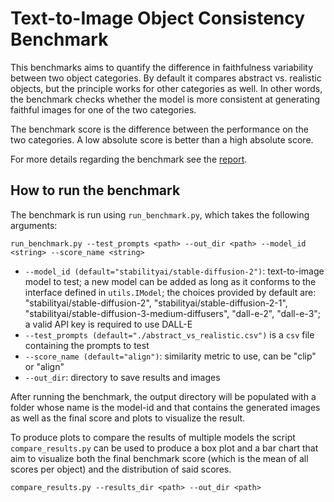 # Text-to-Image Object Consistency Benchmark

This benchmarks aims to quantify the difference in faithfulness variability
between two object categories. By default it compares abstract vs. realistic
objects, but the principle works for other categories as well.
In other words, the benchmark checks whether the model is more consistent at
generating faithful images for one of the two categories. 

The benchmark score is the difference between the performance on the two
categories. A low absolute score is better than a high absolute score.

For more details regarding the benchmark see the [report](https://raw.githubusercontent.com/marchollinger/t2i_object_consistency_benchmark/main/paper/object_consistency.pdf).

## How to run the benchmark

The benchmark is run using `run_benchmark.py`, which takes the following arguments:

```
run_benchmark.py --test_prompts <path> --out_dir <path> --model_id <string> --score_name <string>
```

- `--model_id (default="stabilityai/stable-diffusion-2")`: text-to-image model to test; a new model can be added as
  long as it conforms to the interface defined in `utils.IModel`; the choices provided by default
  are: "stabilityai/stable-diffusion-2", "stabilityai/stable-diffusion-2-1",
  "stabilityai/stable-diffusion-3-medium-diffusers", "dall-e-2", "dall-e-3"; a
  valid API key is required to use DALL-E
- `--test_prompts (default="./abstract_vs_realistic.csv")` is a `csv` file
  containing the prompts to test
- `--score_name (default="align")`: similarity metric to use, can be "clip" or "align" 
- `--out_dir`: directory to save results and images

After running the benchmark, the output directory will be populated with a
folder whose name is the model-id and that contains the generated images as
well as the final score and plots to visualize the result.

To produce plots to compare the results of multiple models the script
`compare_results.py` can be used to produce a box plot and a bar chart that aim
to visualize both the final benchmark score (which is the mean of all scores per
object) and the distribution of said scores.

```
compare_results.py --results_dir <path> --out_dir <path>
```

